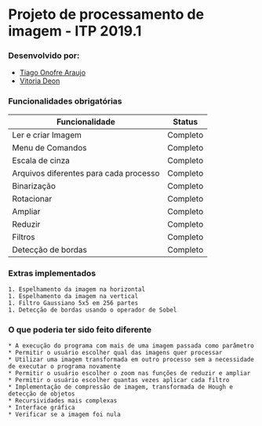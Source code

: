 # Projeto de processamento de imagem - ITP 2019.1

### Desenvolvido por:

* [Tiago Onofre Araujo](https://github.com/OnofreTZK)
* [Vitoria Deon](https://github.com/vickydeon)

### Funcionalidades obrigatórias
   Funcionalidade | Status
   ------------ | -------------
   Ler e criar Imagem | Completo
   Menu de Comandos | Completo
   Escala de cinza | Completo
   Arquivos diferentes para cada processo | Completo
   Binarização | Completo
   Rotacionar  | Completo 
   Ampliar | Completo
   Reduzir | Completo
   Filtros | Completo
   Detecção de bordas | Completo


### Extras implementados

    1. Espelhamento da imagem na horizontal
    1. Espelhamento da imagem na vertical
    1. Filtro Gaussiano 5x5 em 256 partes
    1. Detecção de bordas usando o operador de Sobel

### O que poderia ter sido feito diferente

    * A execução do programa com mais de uma imagem passada como parâmetro
    * Permitir o usuário escolher qual das imagens quer processar
    * Utilizar uma imagem transformada em outro processo sem a necessidade de executar o programa novamente
    * Permitir o usuário escolher o zoom nas funções de reduzir e ampliar
    * Permitir o usuário escolher quantas vezes aplicar cada filtro
    * Implementação de compressão de imagem, transformada de Hough e detecção de objetos
    * Recursividades mais complexas
    * Interface gráfica
    * Verificar se a imagem foi nula
